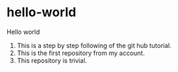 # hello-world
Hello world
1. This is a step by step following of the git hub tutorial. 
2. This is the first repository from my account.
3. This repository is trivial. 
